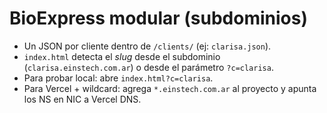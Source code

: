# BioExpress modular (subdominios)
- Un JSON por cliente dentro de `/clients/` (ej: `clarisa.json`).
- `index.html` detecta el *slug* desde el subdominio (`clarisa.einstech.com.ar`) o desde el parámetro `?c=clarisa`.
- Para probar local: abre `index.html?c=clarisa`.
- Para Vercel + wildcard: agrega `*.einstech.com.ar` al proyecto y apunta los NS en NIC a Vercel DNS.
